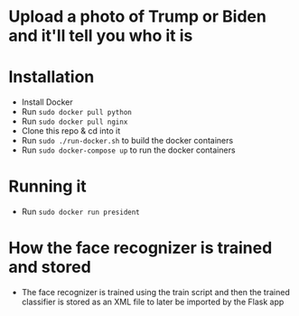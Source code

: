 # Upload a photo of Trump or Biden and it'll tell you who it is

# Installation
- Install Docker
- Run `sudo docker pull python`
- Run `sudo docker pull nginx`
- Clone this repo & cd into it
- Run `sudo ./run-docker.sh` to build the docker containers
- Run `sudo docker-compose up` to run the docker containers


# Running it
- Run `sudo docker run president`

# How the face recognizer is trained and stored

- The face recognizer is trained using the train script and then the trained classifier is stored as an XML file to later be imported by the Flask app
